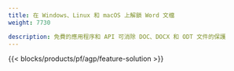 ```yaml
---
title: 在 Windows、Linux 和 macOS 上解鎖 Word 文檔 
weight: 7730

description: 免費的應用程序和 API 可消除 DOC、DOCX 和 ODT 文件的保護
---
```


{{< blocks/products/pf/agp/feature-solution >}} 

